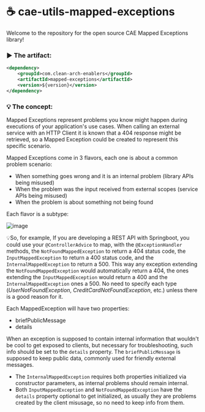 # ☕ cae-utils-mapped-exceptions
Welcome to the repository for the open source CAE Mapped Exceptions library!

### ▶️ The artifact:
```xml
<dependency>
    <groupId>com.clean-arch-enablers</groupId>
    <artifactId>mapped-exceptions</artifactId>
    <version>${version}</version>
</dependency>
```

### 💡 The concept:

Mapped Exceptions represent problems you know might happen during executions of your application's use cases. When calling an external service with an HTTP Client it is known that a 404 response might be retrieved, so a Mapped Exception could be created to represent this specific scenario. 

Mapped Exceptions come in 3 flavors, each one is about a common problem scenario:

- When something goes wrong and it is an internal problem (library APIs being misused)
- When the problem was the input received from external scopes (service APIs being misused)
- When the problem is about something not being found

Each flavor is a subtype:

![image](https://github.com/clean-arch-enablers-project/cae-framework/assets/60593328/64385f5d-7d7e-4b0d-9fc1-77f62399a572)

💡So, for example, If you are developing a REST API with Springboot, you could use your ```@ControllerAdvice``` to map, with the ```@ExceptionHandler``` methods, the ```NotFoundMappedException``` to return a 404 status code, the ```InputMappedException``` to return a 400 status code, and the ```InternalMappedException``` to return a 500. This way any exception extending the ```NotFoundMappedException``` would automatically return a 404, the ones extending the ```InputMappedException``` would return a 400 and the ```InternalMappedException``` ones a 500. No need to specify each type (_UserNotFoundException_, _CreditCardNotFoundException_, etc.) unless there is a good reason for it.

Each MappedException will have two properties:

- briefPublicMessage
- details

When an exception is supposed to contain internal information that wouldn't be cool to get exposed to clients, but necessary for troubleshooting, such info should be set to the ```details``` property. The ```briefPublicMessage``` is supposed to keep public data, commonly used for friendly external messages.

- The ```InternalMappedException``` requires both properties initialized via constructor parameters, as internal problems should remain internal.
- Both ```InputMappedException``` and ```NotFoundMappedException``` have the ```details``` property optional to get initialized, as usually they are problems created by the client misusage, so no need to keep info from them.
